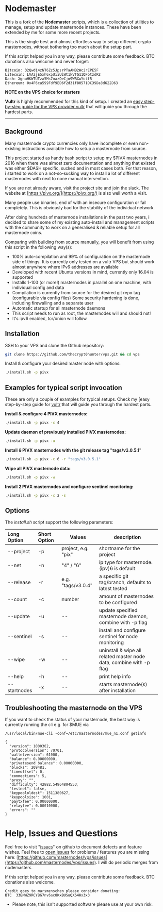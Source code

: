 # Nodemaster

This is a fork of the **Nodemaster** scripts, which is a collection of utilities to manage, setup and update masternode instances. These have been extended by me for some more recent projects.

This is the single best and almost effortless way to setup different crypto masternodes, without bothering too much about the setup part.

If this script helped you in any way, please contribute some feedback. BTC donations also welcome and never forget:

```
Bitcoin: 32Qwd14zNT6Zz5JpsrPTaAMB2WcirEPE5F
Litecoin: LVAzjE5xh6xpUiiUiWt1kVTG11QFotzdR2
Dash: XgnuHKWTUTza5Ms7oazQeCjo9WBXwYctf5
Ethereum: 0x4F6ca599Fdf9ED6f2d31f80571DC39Da8d622D63
```

**NOTE on the VPS choice for starters**

**Vultr** is highly recommended for this kind of setup. I created an [easy step-by-step guide for the VPS provider vultr](/docs/masternode_vps.md) that will guide you through the hardest parts.

---

## Background

Many masternode crypto currencies only have incomplete or even non-existing instructions available how to setup a masternode from source.

This project started as handy bash script to setup my $PIVX masternodes in 2016 when there was almost zero documentation and anything that existed was either $DASH specific, sucked and in most cases both. For that reason, i started to work on a not-so-sucking way to install a lot of different masternodes with next to none manual intervention.

If you are not already aware, visit the project site and join the slack. The website at [https://pivx.org/](https://pivx.org/) is also well worth a visit.

Many people use binaries, end of with an insecure configuration or fail completely. This is obviously bad for the stability of the individual network.

After doing hundreds of masternode installations in the past two years, i decided to share some of my existing auto-install and management scripts with the community to work on a generalised & reliable setup for all masternode coins.

Comparing with building from source manually, you will benefit from using this script in the following way(s):

* 100% auto-compilation and 99% of configuration on the masternode side of things. It is currently only tested on a vultr VPS but should work almost anywhere where IPv6 addresses are available
* Developed with recent Ubuntu versions in mind, currently only 16.04 is supported
* Installs 1-100 (or more!) masternodes in parallel on one machine, with individual config and data
* Compilation is currently from source for the desired git repo tag (configurable via config files)
  Some security hardening is done, including firewalling and a separate user
* Automatic startup for all masternode daemons
* This script needs to run as root, the masternodes will and should not!
* It's ipv6 enabled, tor/onion will follow

## Installation

SSH to your VPS and clone the Github repository:

```bash
git clone https://github.com/thecrypt0hunter/vps.git && cd vps
```

Install & configure your desired master node with options:

```bash
./install.sh -p pivx
```

## Examples for typical script invocation

These are only a couple of examples for typical setups. Check my [easy step-by-step guide for [vultr](/docs/masternode_vps.md) that will guide you through the hardest parts.

**Install & configure 4 PIVX masternodes:**

```bash
./install.sh -p pivx -c 4
```

**Update daemon of previously installed PIVX masternodes:**

```bash
./install.sh -p pivx -u
```

**Install 6 PIVX masternodes with the git release tag "tags/v3.0.5.1"**

```bash
./install.sh -p pivx -c 6 -r "tags/v3.0.5.1"
```

**Wipe all PIVX masternode data:**

```bash
./install.sh -p pivx -w
```

**Install 2 PIVX masternodes and configure sentinel monitoring:**

```bash
./install.sh -p pivx -c 2 -s
```

## Options

The _install.sh_ script support the following parameters:

| Long Option  | Short Option | Values              | description                                                         |
| :----------- | :----------- | ------------------- | ------------------------------------------------------------------- |
| --project    | -p           | project, e.g. "pix" | shortname for the project                                           |
| --net        | -n           | "4" / "6"           | ip type for masternode. (ipv)6 is default                           |
| --release    | -r           | e.g. "tags/v3.0.4"  | a specific git tag/branch, defaults to latest tested                |
| --count      | -c           | number              | amount of masternodes to be configured                              |
| --update     | -u           | --                  | update specified masternode daemon, combine with -p flag            |
| --sentinel   | -s           | --                  | install and configure sentinel for node monitoring                  |
| --wipe       | -w           | --                  | uninstall & wipe all related master node data, combine with -p flag |
| --help       | -h           | --                  | print help info                                                     |
| --startnodes | -x           | --                  | starts masternode(s) after installation                             |

## Troubleshooting the masternode on the VPS

If you want to check the status of your masternode, the best way is currently running the cli e.g. for $MUE via

```
/usr/local/bin/mue-cli -conf=/etc/masternodes/mue_n1.conf getinfo

{
  "version": 1000302,
  "protocolversion": 70701,
  "walletversion": 61000,
  "balance": 0.00000000,
  "privatesend_balance": 0.00000000,
  "blocks": 209481,
  "timeoffset": 0,
  "connections": 5,
  "proxy": "",
  "difficulty": 42882.54964804553,
  "testnet": false,
  "keypoololdest": 1511380627,
  "keypoolsize": 1001,
  "paytxfee": 0.00000000,
  "relayfee": 0.00010000,
  "errors": ""
}
```

# Help, Issues and Questions

Feel free to visit "[issues](https://github.com/masternodes/vps/issues)" on github to document defects and feature wishes. Feel free to [open issues](https://github.com/masternodes/vps/issues) for problems / features you are missing here: [https://github.com/masternodes/vps/issues](https://github.com/masternodes/vps/issues). I will do periodic merges from nodemasters.

If this script helped you in any way, please contribute some feedback. BTC donations also welcome.

```
Credit goes to marsmenschen please consider donating:
BTC  33ENWZ9RCYBG7nv6ac8KxBUSuQX64Hx3x3
```

* Please note, this isn't supported software please use at your own risk.